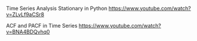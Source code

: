 Time Series Analysis Stationary in Python
https://www.youtube.com/watch?v=ZLvLf9aCSr8

ACF and PACF in Time Series
https://www.youtube.com/watch?v=BNA4BDQvhq0